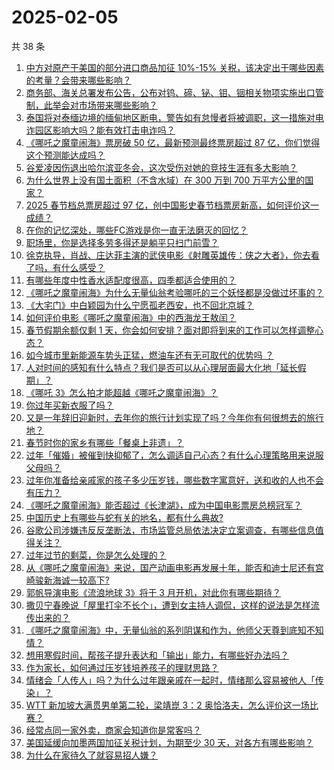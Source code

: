# 2025-02-05

共 38 条

<!-- BEGIN ZHIHUQUESTIONS -->
<!-- 最后更新时间 Wed Feb 05 2025 03:11:03 GMT+0800 (China Standard Time) -->
1. [中方对原产于美国的部分进口商品加征 10%-15% 关税，该决定出于哪些因素的考量？会带来哪些影响？](https://www.zhihu.com/question/11246969713)
1. [商务部、海关总署发布公告，公布对钨、碲、铋、钼、铟相关物项实施出口管制，此举会对市场带来哪些影响？](https://www.zhihu.com/question/11246842354)
1. [泰国将对泰缅边境的缅甸地区断电，警告如有怠慢者将被调职，这一措施对电诈园区影响大吗？能有效打击电诈吗？](https://www.zhihu.com/question/11259892183)
1. [《哪吒之魔童闹海》票房破 50 亿，最新预测最终票房超过 87 亿，你们觉得这个预测能达成吗？](https://www.zhihu.com/question/11283182703)
1. [谷爱凌因伤退出哈尔滨亚冬会，这次受伤对她的竞技生涯有多大影响？](https://www.zhihu.com/question/11256326439)
1. [为什么世界上没有国土面积（不含水域）在 300 万到 700 万平方公里的国家？](https://www.zhihu.com/question/364541590)
1. [2025 春节档总票房超过 97 亿，创中国影史春节档票房新高，如何评价这一成绩？](https://www.zhihu.com/question/11282982438)
1. [在你的记忆深处，哪些FC游戏是你一直无法磨灭的回忆？](https://www.zhihu.com/question/302692191)
1. [职场里，你是选择多劳多得还是躺平只扫门前雪？](https://www.zhihu.com/question/10988615679)
1. [徐克执导，肖战、庄达菲主演的武侠电影《射雕英雄传：侠之大者》，你去看了吗，有什么感受？](https://www.zhihu.com/question/10888000719)
1. [有哪些年度中性香水适配度很高，四季都适合使用的？](https://www.zhihu.com/question/9492857705)
1. [《哪吒之魔童闹海》为什么无量仙翁考验哪吒的三个妖怪都是没做过坏事的？](https://www.zhihu.com/question/11212327543)
1. [《大宅门》中白颖园为什么宁愿孤老西安，也不回北京城？](https://www.zhihu.com/question/579296103)
1. [如何评价电影《哪吒之魔童闹海》中的西海龙王敖闰？](https://www.zhihu.com/question/11051876060)
1. [春节假期余额仅剩 1 天，你会如何安排？面对即将到来的工作可以怎样调整心态？](https://www.zhihu.com/question/11228830565)
1. [如今城市里新能源车势头正猛，燃油车还有无可取代的优势吗 ？](https://www.zhihu.com/question/9600596605)
1. [人对时间的感知有什么特点？我们是否可以从心理层面最大化地「延长假期」？](https://www.zhihu.com/question/9650260774)
1. [《哪吒 3》怎么拍才能超越《哪吒之魔童闹海》？](https://www.zhihu.com/question/11100249286)
1. [你过年买新衣服了吗？](https://www.zhihu.com/question/10671841871)
1. [又是一年辞旧迎新时，去年你的旅行计划实现了吗？今年你有何很想去的旅行地？](https://www.zhihu.com/question/10462251982)
1. [春节时你的家乡有哪些「餐桌上非遗」？](https://www.zhihu.com/question/9850526119)
1. [过年「催婚」被催到快抑郁了，怎么调适自己心态？有什么心理策略用来说服父母吗？](https://www.zhihu.com/question/10194302296)
1. [过年你准备给亲戚家的孩子多少压岁钱，哪些数字寓意好，送和收的人也不会有压力？](https://www.zhihu.com/question/10213232925)
1. [《哪吒之魔童闹海》能否超过《长津湖》，成为中国电影票房总榜冠军？](https://www.zhihu.com/question/10984454121)
1. [中国历史上有哪些与蛇有关的地名，都有什么典故?](https://www.zhihu.com/question/10506638893)
1. [谷歌公司涉嫌违反反垄断法，市场监管总局依法决定立案调查，有哪些信息值得关注？](https://www.zhihu.com/question/11246459538)
1. [过年过节的剩菜，你是怎么处理的？](https://www.zhihu.com/question/10505427752)
1. [从《哪吒之魔童闹海》来说，国产动画电影再发展十年，能否和迪士尼还有宫崎骏新海诚一较高下?](https://www.zhihu.com/question/11040741824)
1. [郭帆导演电影《流浪地球 3》将于 3 月开机，对此你有哪些期待？](https://www.zhihu.com/question/11210787557)
1. [撒贝宁春晚说「屋里打伞不长个」，遭到女主持人调侃，这样的说法是怎样流传出来的？](https://www.zhihu.com/question/10774856768)
1. [《哪吒之魔童闹海》中，无量仙翁的系列阴谋和作为，他师父天尊到底知不知情？](https://www.zhihu.com/question/11185493459)
1. [想用寒假时间，帮孩子提升表达和「输出」能力，有哪些好办法吗？](https://www.zhihu.com/question/9509630846)
1. [作为家长，如何通过压岁钱培养孩子的理财思路？](https://www.zhihu.com/question/10744415918)
1. [情绪会「人传人」吗？为什么过年跟亲戚在一起时，情绪那么容易被他人「传染」？](https://www.zhihu.com/question/10780074276)
1. [WTT 新加坡大满贯男单第二轮，梁靖崑 3：2 奥恰洛夫，怎么评价这一场比赛？](https://www.zhihu.com/question/11268938997)
1. [经常点同一家外卖，商家会知道你是常客吗？](https://www.zhihu.com/question/436152940)
1. [美国延缓向加墨两国加征关税计划，为期至少 30 天，对各方有哪些影响？](https://www.zhihu.com/question/11229061848)
1. [为什么在家待久了就容易招人嫌？](https://www.zhihu.com/question/11092736398)
<!-- END ZHIHUQUESTIONS -->
